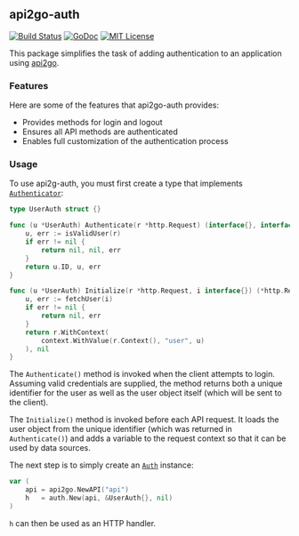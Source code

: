 ## api2go-auth

[![Build Status](https://travis-ci.org/nathan-osman/api2go-auth.svg?branch=master)](https://travis-ci.org/nathan-osman/api2go-auth)
[![GoDoc](https://godoc.org/github.com/nathan-osman/api2go-auth?status.svg)](https://godoc.org/github.com/nathan-osman/api2go-auth)
[![MIT License](http://img.shields.io/badge/license-MIT-9370d8.svg?style=flat)](http://opensource.org/licenses/MIT)

This package simplifies the task of adding authentication to an application using [api2go](https://github.com/manyminds/api2go).

### Features

Here are some of the features that api2go-auth provides:

- Provides methods for login and logout
- Ensures all API methods are authenticated
- Enables full customization of the authentication process

### Usage

To use api2g-auth, you must first create a type that implements [`Authenticator`](https://godoc.org/github.com/nathan-osman/api2go-auth#Authenticator):

```go
type UserAuth struct {}

func (u *UserAuth) Authenticate(r *http.Request) (interface{}, interface{}, error) {
    u, err := isValidUser(r)
    if err != nil {
        return nil, nil, err
    }
    return u.ID, u, err
}

func (u *UserAuth) Initialize(r *http.Request, i interface{}) (*http.Request, error) {
    u, err := fetchUser(i)
    if err != nil {
        return nil, err
    }
    return r.WithContext(
        context.WithValue(r.Context(), "user", u)
    ), nil
}
```

The `Authenticate()` method is invoked when the client attempts to login. Assuming valid credentials are supplied, the method returns both a unique identifier for the user as well as the user object itself (which will be sent to the client).

The `Initialize()` method is invoked before each API request. It loads the user object from the unique identifier (which was returned in `Authenticate()`) and adds a variable to the request context so that it can be used by data sources.

The next step is to simply create an [`Auth`](https://godoc.org/github.com/nathan-osman/api2go-auth#Auth) instance:

```go
var (
    api = api2go.NewAPI("api")
    h   = auth.New(api, &UserAuth{}, nil)
)
```

`h` can then be used as an HTTP handler.
